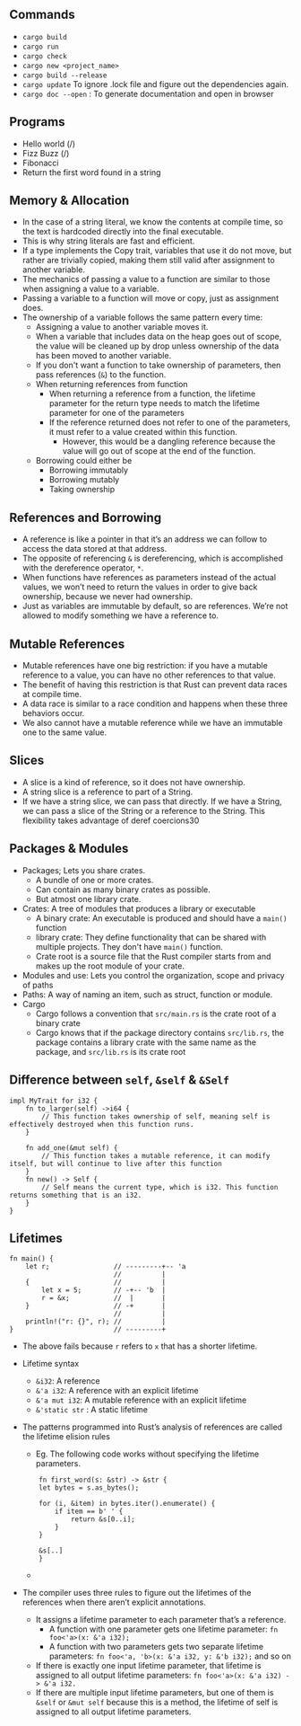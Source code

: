 ## Commands
* `cargo build`
* `cargo run`
* `cargo check`
* `cargo new <project_name>`
* `cargo build --release`
* `cargo update` To ignore .lock file and figure out the dependencies again.
* `cargo doc --open` : To generate documentation and open in browser

## Programs
* Hello world (/)
* Fizz Buzz (/)
* Fibonacci
* Return the first word found in a string

## Memory & Allocation
* In the case of a string literal, we know the contents at compile time, so the text is hardcoded directly into the final executable. 
* This is why string literals are fast and efficient.
* If a type implements the Copy trait, variables that use it do not move, but rather are trivially copied, making them still valid after assignment to another variable.
* The mechanics of passing a value to a function are similar to those when assigning a value to a variable. 
* Passing a variable to a function will move or copy, just as assignment does. 
* The ownership of a variable follows the same pattern every time: 
    * Assigning a value to another variable moves it. 
    * When a variable that includes data on the heap goes out of scope, the value will be cleaned up by drop unless ownership of the data has been moved to another variable.
    * If you don't want a function to take ownership of parameters, then pass references (`&`) to the function.
    * When returning references from function
        * When returning a reference from a function, the lifetime parameter for the return type needs to match the lifetime parameter for one of the parameters
        * If the reference returned does not refer to one of the parameters, it must refer to a value created within this function.
            * However, this would be a dangling reference because the value will go out of scope at the end of the function.
    * Borrowing could either be
        * Borrowing immutably
        * Borrowing mutably
        * Taking ownership

## References and Borrowing
* A reference is like a pointer in that it’s an address we can follow to access the data stored at that address.
* The opposite of referencing `&` is dereferencing, which is accomplished with the dereference operator, `*`.
* When functions have references as parameters instead of the actual values, we won’t need to return the values in order to give back ownership, because we never had ownership.
* Just as variables are immutable by default, so are references. We’re not allowed to modify something we have a reference to.

## Mutable References
* Mutable references have one big restriction: if you have a mutable reference to a value, you can have no other references to that value.
* The benefit of having this restriction is that Rust can prevent data races at compile time. 
* A data race is similar to a race condition and happens when these three behaviors occur.
* We also cannot have a mutable reference while we have an immutable one to the same value.

## Slices
* A slice is a kind of reference, so it does not have ownership.
* A string slice is a reference to part of a String.
* If we have a string slice, we can pass that directly. If we have a String, we can pass a slice of the String or a reference to the String. This flexibility takes advantage of deref coercions30

## Packages & Modules
* Packages; Lets you share crates.
    * A bundle of one or more crates.
    * Can contain as many binary crates as possible.
    * But atmost one library crate.
* Crates: A tree of modules that produces a library or executable
    * A binary crate: An executable is produced and should have a `main()` function
    * library crate: They define functionality that can be shared with multiple projects. They don't have `main()` function.
    * Crate root is a source file that the Rust compiler starts from and makes up the root module of your crate.
* Modules and use: Lets you control the organization, scope and privacy of paths
* Paths: A way of naming an item, such as struct, function or module.
* Cargo
    * Cargo follows a convention that `src/main.rs` is the crate root of a binary crate
    * Cargo knows that if the package directory contains `src/lib.rs`, the package contains a library crate with the same name as the package, and `src/lib.rs` is its crate root

## Difference between `self`, `&self` & `&Self`
```
impl MyTrait for i32 {
    fn to_larger(self) ->i64 {
        // This function takes ownership of self, meaning self is effectively destroyed when this function runs.
    }

    fn add_one(&mut self) {
        // This function takes a mutable reference, it can modify itself, but will continue to live after this function
    }
    fn new() -> Self {
        // Self means the current type, which is i32. This function returns something that is an i32.
    }
}
```

## Lifetimes
```
fn main() {
    let r;                // ---------+-- 'a
                          //          |
    {                     //          |
        let x = 5;        // -+-- 'b  |
        r = &x;           //  |       |
    }                     // -+       |
                          //          |
    println!("r: {}", r); //          |
}                         // ---------+
```
* The above fails because `r` refers to `x` that has a shorter lifetime. 
* Lifetime syntax
    * `&i32`: A reference
    * `&'a i32`: A reference with an explicit lifetime
    * `&'a mut i32`: A mutable reference with an explicit lifetime
    * `&'static str` : A static lifetime
    
* The patterns programmed into Rust’s analysis of references are called the lifetime elision rules
    * Eg. The following code works without specifying the lifetime parameters. 
    ```
        fn first_word(s: &str) -> &str {
        let bytes = s.as_bytes();

        for (i, &item) in bytes.iter().enumerate() {
            if item == b' ' {
                return &s[0..i];
            }
        }

        &s[..]
        }
    ```
    * 
* The compiler uses three rules to figure out the lifetimes of the references when there aren’t explicit annotations. 
    * It assigns a lifetime parameter to each parameter that’s a reference.
        * A function with one parameter gets one lifetime parameter: `fn foo<'a>(x: &'a i32);` 
        * A function with two parameters gets two separate lifetime parameters: `fn foo<'a, 'b>(x: &'a i32, y: &'b i32);` and so on
    * If there is exactly one input lifetime parameter, that lifetime is assigned to all output lifetime parameters: `fn foo<'a>(x: &'a i32) -> &'a i32.`
    * If there are multiple input lifetime parameters, but one of them is `&self` or `&mut self` because this is a method, the lifetime of self is assigned to all output lifetime parameters.
